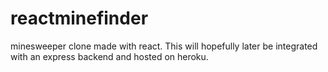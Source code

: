 # reactminefinder
minesweeper clone made with react. This will hopefully later be integrated with an express backend and hosted on heroku.
